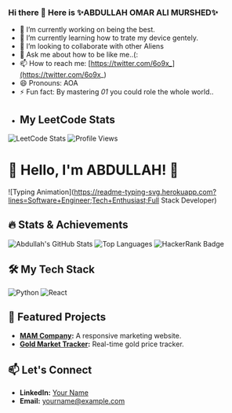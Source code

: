 ### Hi there 👋 Here is ✨ABDULLAH OMAR ALI MURSHED✨
- 🔭 I’m currently working on being the best.
- 🌱 I’m currently learning how to trate my device gentely.
- 👯 I’m looking to collaborate with other Aliens
- 💬 Ask me about how to be like me..(:
- 📫 How to reach me: [https://twitter.com/6o9x_](https://twitter.com/6o9x_)
- 😄 Pronouns: AOA
- ⚡ Fun fact: By mastering *01* you could role the whole world..
- ## My LeetCode Stats
![LeetCode Stats](https://leetcard.jacoblin.cool/6o9x_)
![Profile Views](https://komarev.com/ghpvc/?username=yourusername&color=blue)

# 👋 Hello, I'm ABDULLAH! 🚀
![Typing Animation](https://readme-typing-svg.herokuapp.com?lines=Software+Engineer;Tech+Enthusiast;Full Stack Developer)

## 🔥 Stats & Achievements
![Abdullah's GitHub Stats](https://github-readme-stats.vercel.app/api?username=o6x9&show_icons=true&theme=radical)
![Top Languages](https://github-readme-stats.vercel.app/api/top-langs/?username=yourusername&layout=compact&theme=radical)
![HackerRank Badge](https://hrcdn.net/community-frontend/assets/problem-solving-344d70cd08.svg)

## 🛠 My Tech Stack
![Python](https://img.shields.io/badge/-Python-blue) ![React](https://img.shields.io/badge/-React-green)

## 🚀 Featured Projects
- **[MAM Company](https://github.com/yourusername/MAM-Company):** A responsive marketing website.
- **[Gold Market Tracker](https://github.com/yourusername/gold-market-tracker):** Real-time gold price tracker.

## 📫 Let's Connect
- **LinkedIn:** [Your Name](https://linkedin.com/in/yourusername)
- **Email:** yourname@example.com

